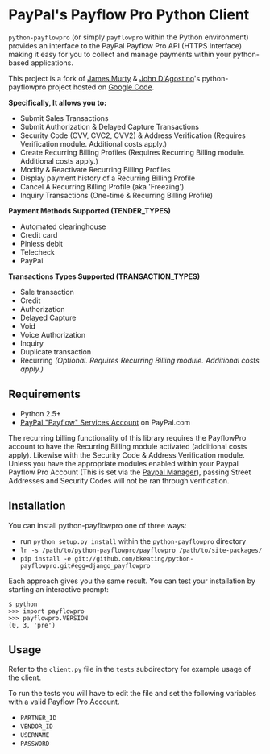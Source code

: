 # PayPal's Payflow Pro Python Client 

``python-payflowpro`` (or simply ``payflowpro`` within the Python environment) 
provides an interface to the PayPal Payflow Pro API (HTTPS Interface) making it 
easy for you to collect and manage payments within your python-based 
applications.

This project is a fork of [James Murty](jamurty@gmail.com) & 
[John D'Agostino](john.dagostino@gmail.com)'s python-payflowpro project hosted 
on [Google Code](http://code.google.com/p/python-payflowpro/). 

__Specifically, It allows you to:__

*  Submit Sales Transactions
*  Submit Authorization & Delayed Capture Transactions
*  Security Code (CVV, CVC2, CVV2) & Address Verification (Requires 
Verification module. Additional costs apply.)
*  Create Recurring Billing Profiles (Requires Recurring Billing module. 
Additional costs apply.)
*  Modify & Reactivate Recurring Billing Profiles
*  Display payment history of a Recurring Billing Profile
*  Cancel A Recurring Billing Profile (aka 'Freezing')
*  Inquiry Transactions (One-time & Recurring Billing Profile)

__Payment Methods Supported (TENDER\_TYPES)__

* Automated clearinghouse
* Credit card
* Pinless debit
* Telecheck
* PayPal

__Transactions Types Supported (TRANSACTION\_TYPES)__

* Sale transaction
* Credit
* Authorization
* Delayed Capture
* Void
* Voice Authorization
* Inquiry
* Duplicate transaction
* Recurring *(Optional. Requires Recurring Billing module. 
Additional costs apply.)*

## Requirements

*   Python 2.5+
*   [PayPal "Payflow" Services Account](https://registration.paypal.com/) on 
    PayPal.com

The recurring billing functionality of this library requires the PayflowPro 
account to have the Recurring Billing module activated (additional costs 
apply). Likewise with the Security Code & Address Verification module. Unless 
you have the appropriate modules enabled within your Paypal Payflow Pro 
Account (This is set via the [Paypal Manager](https://manager.paypal.com)), 
passing Street Addresses and Security Codes will not be ran through 
verification.

## Installation

You can install python-payflowpro one of three ways:

* run ``python setup.py install`` within the ``python-payflowpro`` directory
* ``ln -s /path/to/python-payflowpro/payflowpro /path/to/site-packages/``
* ``pip install -e git://github.com/bkeating/python-payflowpro.git#egg=django_payflowpro``

Each approach gives you the same result. You can test your installation by
starting an interactive prompt:

    $ python
    >>> import payflowpro
    >>> payflowpro.VERSION
    (0, 3, 'pre')

## Usage

Refer to the ``client.py`` file in the ``tests`` subdirectory for example usage 
of the client.

To run the tests you will have to edit the file and set the following variables 
with a valid Payflow Pro Account.

* ``PARTNER_ID``
* ``VENDOR_ID``
* ``USERNAME``
* ``PASSWORD``
